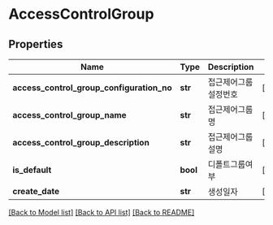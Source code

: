 # AccessControlGroup

## Properties
Name | Type | Description | Notes
------------ | ------------- | ------------- | -------------
**access_control_group_configuration_no** | **str** | 접근제어그룹설정번호 | [optional] 
**access_control_group_name** | **str** | 접근제어그룹명 | [optional] 
**access_control_group_description** | **str** | 접근제어그룹설명 | [optional] 
**is_default** | **bool** | 디폴트그룹여부 | [optional] 
**create_date** | **str** | 생성일자 | [optional] 

[[Back to Model list]](../README.md#documentation-for-models) [[Back to API list]](../README.md#documentation-for-api-endpoints) [[Back to README]](../README.md)


